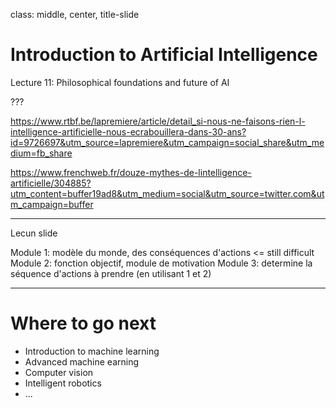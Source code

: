 class: middle, center, title-slide

# Introduction to Artificial Intelligence

Lecture 11: Philosophical foundations and future of AI

???

https://www.rtbf.be/lapremiere/article/detail_si-nous-ne-faisons-rien-l-intelligence-artificielle-nous-ecrabouillera-dans-30-ans?id=9726697&utm_source=lapremiere&utm_campaign=social_share&utm_medium=fb_share

https://www.frenchweb.fr/douze-mythes-de-lintelligence-artificielle/304885?utm_content=buffer19ad8&utm_medium=social&utm_source=twitter.com&utm_campaign=buffer

---

Lecun slide

Module 1: modèle du monde, des conséquences d'actions <= still difficult
Module 2: fonction objectif, module de motivation
Module 3: determine la séquence d'actions à prendre (en utilisant 1 et 2)

---

# Where to go next

- Introduction to machine learning
- Advanced machine earning
- Computer vision
- Intelligent robotics
- ...
